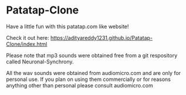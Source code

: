 # Patatap-Clone
Have a little fun with this patatap.com like website!

Check it out here: https://adityareddy1231.github.io/Patatap-Clone/index.html

Please note that mp3 sounds were obtained free from a git respository called Neuronal-Synchrony.

All the wav sounds were obtained from audiomicro.com and are only for personal use.
If you plan on using them commercially or for reasons anything other than personal please consult audiomicro.com
